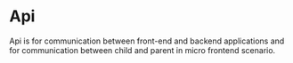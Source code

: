 # Api

Api is for communication between front-end and backend applications and for communication between child and parent in micro frontend scenario.
